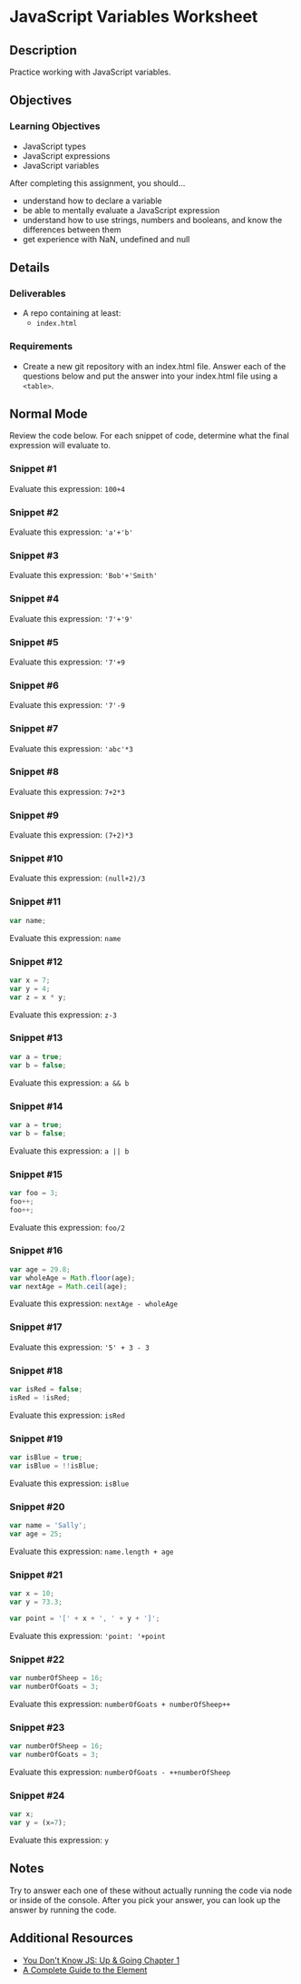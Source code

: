 # JavaScript Variables Worksheet

## Description
Practice working with JavaScript variables.


## Objectives

### Learning Objectives
* JavaScript types
* JavaScript expressions
* JavaScript variables

After completing this assignment, you should…

* understand how to declare a variable
* be able to mentally evaluate a JavaScript expression
* understand how to use strings, numbers and booleans, and know the differences between them
* get experience with NaN, undefined and null

## Details

### Deliverables

* A repo containing at least:
  * `index.html`

### Requirements

* Create a new git repository with an index.html file. Answer each of the questions below and put the answer into your index.html file using a `<table>`.


## Normal Mode
Review the code below. For each snippet of code, determine what the final expression will evaluate to.

### Snippet #1

Evaluate this expression: `100+4`

### Snippet #2

Evaluate this expression: `'a'+'b'`

### Snippet #3

Evaluate this expression: `'Bob'+'Smith'`

### Snippet #4

Evaluate this expression: `'7'+'9'`

### Snippet #5

Evaluate this expression: `'7'+9`

### Snippet #6

Evaluate this expression: `'7'-9`

### Snippet #7

Evaluate this expression: `'abc'*3`

### Snippet #8

Evaluate this expression: `7+2*3`

### Snippet #9

Evaluate this expression: `(7+2)*3`

### Snippet #10

Evaluate this expression: `(null+2)/3`

### Snippet #11

```js
var name;
```
Evaluate this expression: `name`

### Snippet #12

```js
var x = 7;
var y = 4;
var z = x * y;
```
Evaluate this expression: `z-3`

### Snippet #13

```js
var a = true;
var b = false;
```
Evaluate this expression: `a && b`

### Snippet #14

```js
var a = true;
var b = false;
```
Evaluate this expression: `a || b`

### Snippet #15

```js
var foo = 3;
foo++;
foo++;
```
Evaluate this expression: `foo/2`

### Snippet #16

```js
var age = 29.8;
var wholeAge = Math.floor(age);
var nextAge = Math.ceil(age);
```
Evaluate this expression: `nextAge - wholeAge`

### Snippet #17

Evaluate this expression: `'5' + 3 - 3`

### Snippet #18

```js
var isRed = false;
isRed = !isRed;
```
Evaluate this expression: `isRed`

### Snippet #19

```js
var isBlue = true;
var isBlue = !!isBlue;
```
Evaluate this expression: `isBlue`

### Snippet #20

```js
var name = 'Sally';
var age = 25;
```
Evaluate this expression: `name.length + age`

### Snippet #21

```js
var x = 10;
var y = 73.3;

var point = '[' + x + ', ' + y + ']';
```
Evaluate this expression: `'point: '+point`

### Snippet #22

```js
var numberOfSheep = 16;
var numberOfGoats = 3;
```
Evaluate this expression: `numberOfGoats + numberOfSheep++`

### Snippet #23

```js
var numberOfSheep = 16;
var numberOfGoats = 3;
```
Evaluate this expression: `numberOfGoats - ++numberOfSheep`

### Snippet #24

```js
var x;
var y = (x=7);
```

Evaluate this expression: `y`




## Notes

Try to answer each one of these without actually running the code via node or inside of the console. After you pick your answer, you can look up the answer by running the code.

## Additional Resources

* [You Don't Know JS: Up & Going Chapter 1](https://github.com/getify/You-Dont-Know-JS/blob/master/up%20&%20going/ch1.md)
* [A Complete Guide to the <table> Element](https://css-tricks.com/complete-guide-table-element/)